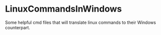 LinuxCommandsInWindows
======================

Some helpful cmd files that will translate linux commands to their Windows counterpart.